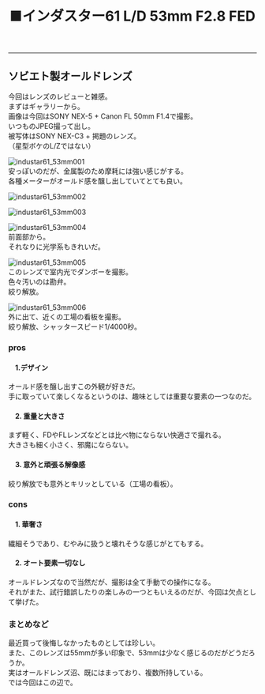 ﻿---
layout: post
title: ■インダスター61 L/D 53mm F2.8 FED
---
---

## **ソビエト製オールドレンズ**
今回はレンズのレビューと雑感。  
まずはギャラリーから。  
画像は今回はSONY NEX-5 + Canon FL 50mm F1.4で撮影。  
いつものJPEG撮って出し。  
被写体はSONY NEX-C3 + 掲題のレンズ。  
（星型ボケのL/Zではない）  

![industar61_53mm001](https://beni2nd.github.io/images/industar61_53mm001.jpg)  
安っぽいのだが、金属製のため摩耗には強い感じがする。  
各種メーターがオールド感を醸し出していてとても良い。  

![industar61_53mm002](https://beni2nd.github.io/images/industar61_53mm002.jpg)  

![industar61_53mm003](https://beni2nd.github.io/images/industar61_53mm003.jpg)  

![industar61_53mm004](https://beni2nd.github.io/images/industar61_53mm004.jpg)  
前面部から。  
それなりに光学系もきれいだ。  

![industar61_53mm005](https://beni2nd.github.io/images/industar61_53mm005.jpg)  
このレンズで室内光でダンボーを撮影。  
色々汚いのは勘弁。  
絞り解放。  

![industar61_53mm006](https://beni2nd.github.io/images/industar61_53mm006.jpg)  
外に出て、近くの工場の看板を撮影。  
絞り解放、シャッタースピード1/4000秒。  


### **pros**

#### 　1.デザイン
オールド感を醸し出すこの外観が好きだ。  
手に取っていて楽しくなるというのは、趣味としては重要な要素の一つなのだ。  

#### 　2. 重量と大きさ
まず軽く、FDやFLレンズなどとは比べ物にならない快適さで撮れる。  
大きさも細く小さく、邪魔にならない。  

#### 　3. 意外と頑張る解像感
絞り解放でも意外とキリッとしている（工場の看板）。  


### **cons**

#### 　1. 華奢さ
繊細そうであり、むやみに扱うと壊れそうな感じがとてもする。  

#### 　2. オート要素一切なし
オールドレンズなので当然だが、撮影は全て手動での操作になる。  
それがまた、試行錯誤したりの楽しみの一つともいえるのだが、今回は欠点として挙げた。  


### **まとめなど**
最近買って後悔しなかったものとしては珍しい。  
また、このレンズは55mmが多い印象で、53mmは少なく感じるのだがどうだろうか。  
実はオールドレンズ沼、既にはまっており、複数所持している。  
では今回はこの辺で。
